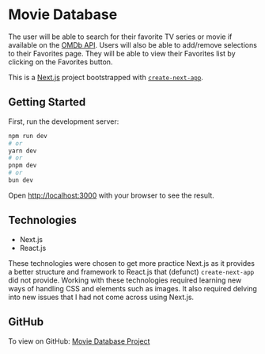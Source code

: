 # Movie Database
The user will be able to search for their favorite TV series or movie if available on the [OMDb API](https://www.omdbapi.com/). Users will also be able to add/remove selections to their Favorites page. They will be able to view their Favorites list by clicking on the Favorites button. 

This is a [Next.js](https://nextjs.org/) project bootstrapped with [`create-next-app`](https://github.com/vercel/next.js/tree/canary/packages/create-next-app).


## Getting Started

First, run the development server:

```bash
npm run dev
# or
yarn dev
# or
pnpm dev
# or
bun dev
```

Open [http://localhost:3000](http://localhost:3000) with your browser to see the result.

## Technologies
- Next.js
- React.js

These technologies were chosen to get more practice Next.js as it provides a better structure and framework to React.js that (defunct) 
`create-next-app` did not provide. Working with these technologies required learning new ways of handling CSS and elements such as images. It also required delving into new issues that I had not come across using Next.js. 


## GitHub
To view on GitHub:
[Movie Database Project](https://github.com/xocaid/movieDatabase)